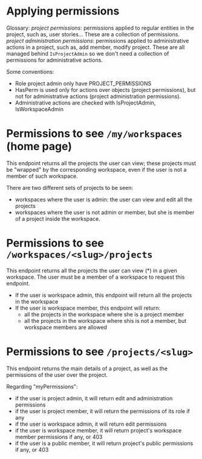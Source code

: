 Applying permissions
====================

Glossary:
_project permissions_: permissions applied to regular entities in the project, such as, user stories... These are a collection of permissions.
_project administration permissions_: permissions applied to administrative actions in a project, such as, add member, modify project. These are all managed behind `IsProjectAdmin` so we don't need a collection of permissions for administrative actions.

Some conventions:
- Role project admin only have PROJECT_PERMISSIONS
- HasPerm is used only for actions over objects (project permissions), but not for administrative actions (project administration permissions).
- Administrative actions are checked with IsProjectAdmin, IsWorkspaceAdmin


Permissions to see `/my/workspaces` (home page)
===============================================

This endpoint returns all the projects the user can view; these projects must be "wrapped" by the corresponding workspace, even if the user is not a member of such workspace.

There are two different sets of projects to be seen:
- workspaces where the user is admin: the user can view and edit all the projects
- workspaces where the user is not admin or member, but she is member of a project inside the workspace.


Permissions to see `/workspaces/<slug>/projects`
================================================

This endpoint returns all the projects the user can view (\*) in a given workspace. The user must be a member of a workspace to request this endpoint.

- If the user is workspace admin, this endpoint will return all the projects in the workspace
- If the user is workspace member, this endpoint will return:
    - all the projects in the workspace where she is a project member
    - all the projects in the workspace where shis is not a member, but workspace members are allowed


Permissions to see `/projects/<slug>`
=====================================

This endpoint returns the main details of a project, as well as the permissions of the user over the project.

Regarding "myPermissions":
- if the user is project admin, it will return edit and administration permissions
- if the user is project member, it will return the permissions of its role if any
- if the user is workspace admin, it will return edit permissions
- if the user is workspace member, it will return project's workspace member permissions if any, or 403
- if the user is a public member, it will return project's public permissions if any, or 403
